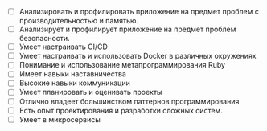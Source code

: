   - [ ] Анализировать и профилировать приложение на предмет проблем с производительностью и памятью.
  - [ ] Анализирует и профилирует приложение на предмет проблем безопасности.
  - [ ] Умеет настраивать CI/CD
  - [ ] Умеет настраивать и использовать Docker в различных окружениях
  - [ ] Понимание и использование метапрограммирования Ruby
  - [ ] Имеет навыки наставничества
  - [ ] Высокие навыки коммуникации
  - [ ] Умеет планировать и оценивать проекты
  - [ ] Отлично владеет большинством паттернов программирования
  - [ ] Есть опыт проектирования и разработки сложных систем.
  - [ ] Умеет в микросервисы
